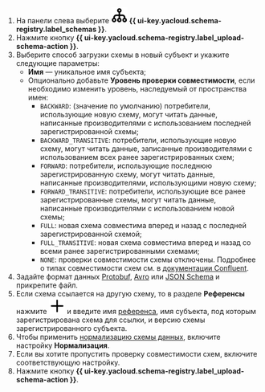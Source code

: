 1. На панели слева выберите ![image](../../_assets/console-icons/branches-down.svg) **{{ ui-key.yacloud.schema-registry.label_schemas }}**.
1. Нажмите кнопку **{{ ui-key.yacloud.schema-registry.label_upload-schema-action }}**.
1. Выберите способ загрузки схемы в новый субъект и укажите следующие параметры:
    * **Имя** — уникальное имя субъекта;
    * Опционально добавьте **Уровень проверки совместимости**, если необходимо изменить уровень, наследуемый от пространства имен:
        * `BACKWARD`: (значение по умолчанию) потребители, использующие новую схему, могут читать данные, написанные производителями с использованием последней зарегистрированной схемы;
        * `BACKWARD_TRANSITIVE`: потребители, использующие новую схему, могут читать данные, записанные производителями с использованием всех ранее зарегистрированных схем;
        * `FORWARD`: потребители, использующие последнюю зарегистрированную схему, могут читать данные, написанные производителями, использующими новую схему;
        * `FORWARD_TRANSITIVE`: потребители, использующие все ранее зарегистрированные схемы, могут читать данные, написанные производителями с использованием новой схемы;
        * `FULL`: новая схема совместима вперед и назад с последней зарегистрированной схемой;
        * `FULL_TRANSITIVE`: новая схема совместима вперед и назад со всеми ранее зарегистрированными схемами;
        * `NONE`: проверки совместимости схемы отключены.
          Подробнее о типах совместимости схем см. в [документации Confluent](https://docs.confluent.io/platform/current/schema-registry/fundamentals/schema-evolution.html#compatibility-types).
1. Задайте формат данных [Protobuf](https://protobuf.dev/), [Avro](https://avro.apache.org/) или [JSON Schema](https://json-schema.org/) и прикрепите файл.
1. Если схема ссылается на другую схему, то в разделе **Референсы** нажмите ![add](../../_assets/console-icons/plus.svg) и введите имя [референса](../../metadata-hub/concepts/schema-registry.md#reference), имя субъекта, под которым зарегистрирована схема для ссылки, и версию схемы зарегистрированного субъекта.
1. Чтобы применить [нормализацию схемы данных](https://docs.confluent.io/platform/current/schema-registry/fundamentals/serdes-develop/index.html#schema-normalization), включите настройку **Нормализация**.
1. Если вы хотите пропустить проверку совместимости схем, включите соответствующую настройку.
1. Нажмите кнопку **{{ ui-key.yacloud.schema-registry.label_upload-schema-action }}**.